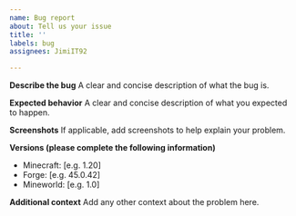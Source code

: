 ```yaml
---
name: Bug report
about: Tell us your issue
title: ''
labels: bug
assignees: JimiIT92

---
```


**Describe the bug**
A clear and concise description of what the bug is.

**Expected behavior**
A clear and concise description of what you expected to happen.

**Screenshots**
If applicable, add screenshots to help explain your problem.

**Versions (please complete the following information)**
 - Minecraft: [e.g. 1.20]
 - Forge: [e.g. 45.0.42]
 - Mineworld: [e.g. 1.0]

**Additional context**
Add any other context about the problem here.
